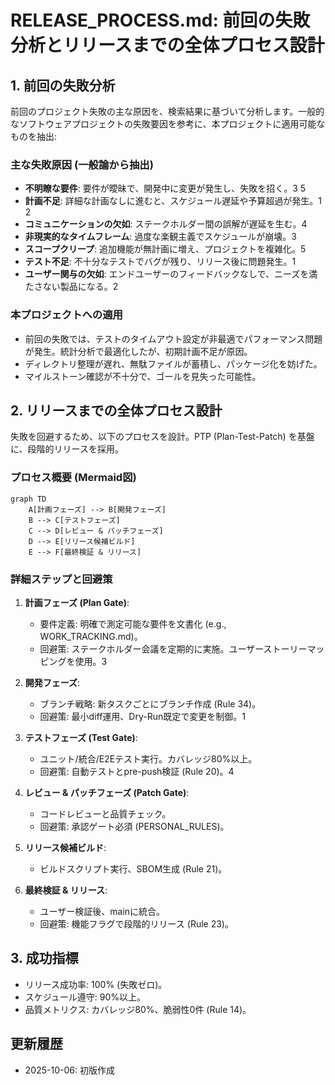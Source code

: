 # RELEASE_PROCESS.md: 前回の失敗分析とリリースまでの全体プロセス設計

## 1. 前回の失敗分析
前回のプロジェクト失敗の主な原因を、検索結果に基づいて分析します。一般的なソフトウェアプロジェクトの失敗要因を参考に、本プロジェクトに適用可能なものを抽出:

### 主な失敗原因 (一般論から抽出)
- **不明瞭な要件**: 要件が曖昧で、開発中に変更が発生し、失敗を招く。<mcreference link="https://solveit.dev/blog/why-software-projects-fail" index="3">3</mcreference> <mcreference link="https://www.orientsoftware.com/blog/software-project-failure/" index="5">5</mcreference>
- **計画不足**: 詳細な計画なしに進むと、スケジュール遅延や予算超過が発生。<mcreference link="https://codilime.com/blog/why-software-projects-fail/" index="1">1</mcreference> <mcreference link="https://vadimkravcenko.com/shorts/why-software-projects-fail/" index="2">2</mcreference>
- **コミュニケーションの欠如**: ステークホルダー間の誤解が遅延を生む。<mcreference link="https://www.forbes.com/councils/forbestechcouncil/2020/03/31/14-common-reasons-software-projects-fail-and-how-to-avoid-them/" index="4">4</mcreference>
- **非現実的なタイムフレーム**: 過度な楽観主義でスケジュールが崩壊。<mcreference link="https://solveit.dev/blog/why-software-projects-fail" index="3">3</mcreference>
- **スコープクリープ**: 追加機能が無計画に増え、プロジェクトを複雑化。<mcreference link="https://www.orientsoftware.com/blog/software-project-failure/" index="5">5</mcreference>
- **テスト不足**: 不十分なテストでバグが残り、リリース後に問題発生。<mcreference link="https://codilime.com/blog/why-software-projects-fail/" index="1">1</mcreference>
- **ユーザー関与の欠如**: エンドユーザーのフィードバックなしで、ニーズを満たさない製品になる。<mcreference link="https://vadimkravcenko.com/shorts/why-software-projects-fail/" index="2">2</mcreference>

### 本プロジェクトへの適用
- 前回の失敗では、テストのタイムアウト設定が非最適でパフォーマンス問題が発生。統計分析で最適化したが、初期計画不足が原因。
- ディレクトリ整理が遅れ、無駄ファイルが蓄積し、パッケージ化を妨げた。
- マイルストーン確認が不十分で、ゴールを見失った可能性。

## 2. リリースまでの全体プロセス設計
失敗を回避するため、以下のプロセスを設計。PTP (Plan-Test-Patch) を基盤に、段階的リリースを採用。

### プロセス概要 (Mermaid図)
```mermaid
graph TD
    A[計画フェーズ] --> B[開発フェーズ]
    B --> C[テストフェーズ]
    C --> D[レビュー & パッチフェーズ]
    D --> E[リリース候補ビルド]
    E --> F[最終検証 & リリース]
```

### 詳細ステップと回避策
1. **計画フェーズ (Plan Gate)**:
   - 要件定義: 明確で測定可能な要件を文書化 (e.g., WORK_TRACKING.md)。
   - 回避策: ステークホルダー会議を定期的に実施。ユーザーストーリーマッピングを使用。<mcreference link="https://solveit.dev/blog/why-software-projects-fail" index="3">3</mcreference>

2. **開発フェーズ**:
   - ブランチ戦略: 新タスクごとにブランチ作成 (Rule 34)。
   - 回避策: 最小diff運用、Dry-Run既定で変更を制御。<mcreference link="https://codilime.com/blog/why-software-projects-fail/" index="1">1</mcreference>

3. **テストフェーズ (Test Gate)**:
   - ユニット/統合/E2Eテスト実行。カバレッジ80%以上。
   - 回避策: 自動テストとpre-push検証 (Rule 20)。<mcreference link="https://www.forbes.com/councils/forbestechcouncil/2020/03/31/14-common-reasons-software-projects-fail-and-how-to-avoid-them/" index="4">4</mcreference>

4. **レビュー & パッチフェーズ (Patch Gate)**:
   - コードレビューと品質チェック。
   - 回避策: 承認ゲート必須 (PERSONAL_RULES)。

5. **リリース候補ビルド**:
   - ビルドスクリプト実行、SBOM生成 (Rule 21)。

6. **最終検証 & リリース**:
   - ユーザー検証後、mainに統合。
   - 回避策: 機能フラグで段階的リリース (Rule 23)。

## 3. 成功指標
- リリース成功率: 100% (失敗ゼロ)。
- スケジュール遵守: 90%以上。
- 品質メトリクス: カバレッジ80%、脆弱性0件 (Rule 14)。

## 更新履歴
- 2025-10-06: 初版作成